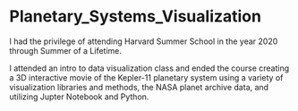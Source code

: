 # Planetary_Systems_Visualization

I had the privilege of attending Harvard Summer School in the year 2020 through Summer of a Lifetime. 

I attended an intro to data visualization class and ended the course creating a 3D interactive movie of the Kepler-11 planetary system using a variety of visualization libraries and methods, the NASA planet archive data, and utilizing Jupter Notebook and Python.

